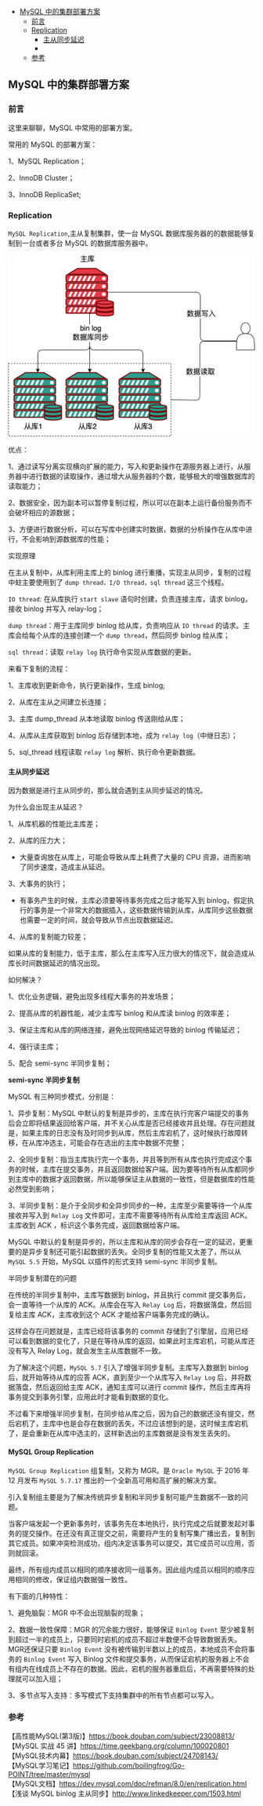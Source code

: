 <!-- START doctoc generated TOC please keep comment here to allow auto update -->
<!-- DON'T EDIT THIS SECTION, INSTEAD RE-RUN doctoc TO UPDATE -->

- [MySQL 中的集群部署方案](#mysql-%E4%B8%AD%E7%9A%84%E9%9B%86%E7%BE%A4%E9%83%A8%E7%BD%B2%E6%96%B9%E6%A1%88)
  - [前言](#%E5%89%8D%E8%A8%80)
  - [Replication](#replication)
    - [主从同步延迟](#%E4%B8%BB%E4%BB%8E%E5%90%8C%E6%AD%A5%E5%BB%B6%E8%BF%9F)
    - [](#)
  - [参考](#%E5%8F%82%E8%80%83)

<!-- END doctoc generated TOC please keep comment here to allow auto update -->

## MySQL 中的集群部署方案

### 前言

这里来聊聊，MySQL 中常用的部署方案。  

常用的 MySQL 的部署方案：   

1、MySQL Replication；  

2、InnoDB Cluster；     

3、InnoDB ReplicaSet;  

### Replication

`MySQL Replication`,主从复制集群，使一台 MySQL 数据库服务器的的数据能够复制到一台或者多台 MySQL 的数据库服务器中。    

<img src="/img/mysql/mysql-replication.png"  alt="mysql" />    

优点：  

1、通过读写分离实现横向扩展的能力，写入和更新操作在源服务器上进行，从服务器中进行数据的读取操作，通过增大从服务器的个数，能够极大的增强数据库的读取能力；    

2、数据安全，因为副本可以暂停复制过程，所以可以在副本上运行备份服务而不会破坏相应的源数据；   

3、方便进行数据分析，可以在写库中创建实时数据，数据的分析操作在从库中进行，不会影响到源数据库的性能；   

实现原理  

在主从复制中，从库利用主库上的 binlog 进行重播，实现主从同步，复制的过程中蛀主要使用到了 `dump thread，I/O thread，sql thread` 这三个线程。    

`IO thread`: 在从库执行 `start slave` 语句时创建，负责连接主库，请求 binlog，接收 binlog 并写入 relay-log；   

`dump thread`：用于主库同步 binlog 给从库，负责响应从 `IO thread` 的请求。主库会给每个从库的连接创建一个 `dump thread`，然后同步 binlog 给从库；       

`sql thread`：读取 `relay log` 执行命令实现从库数据的更新。   

来看下复制的流程：   

1、主库收到更新命令，执行更新操作，生成 binlog;  

2、从库在主从之间建立长连接；   

3、主库 dump_thread 从本地读取 binlog 传送刚给从库；  

4、从库从主库获取到 binlog 后存储到本地，成为 `relay log`（中继日志）；  

5、sql_thread 线程读取 `relay log` 解析、执行命令更新数据。       

#### 主从同步延迟

因为数据是进行主从同步的，那么就会遇到主从同步延迟的情况。   

为什么会出现主从延迟？   

1、从库机器的性能比主库差；      

2、从库的压力大；  

- 大量查询放在从库上，可能会导致从库上耗费了大量的 CPU 资源，进而影响了同步速度，造成主从延迟。   

3、大事务的执行；   

- 有事务产生的时候，主库必须要等待事务完成之后才能写入到 binlog，假定执行的事务是一个非常大的数据插入，这些数据传输到从库，从库同步这些数据也需要一定的时间，就会导致从节点出现数据延迟。      

4、从库的复制能力较差；  

如果从库的复制能力，低于主库，那么在主库写入压力很大的情况下，就会造成从库长时间数据延迟的情况出现。      

如何解决？   

1、优化业务逻辑，避免出现多线程大事务的并发场景；   

2、提高从库的机器性能，减少主库写 binlog 和从库读 binlog 的效率差；     

3、保证主库和从库的网络连接，避免出现网络延迟导致的 binlog 传输延迟；   

4、强行读主库；  

5、配合 semi-sync 半同步复制；   

**semi-sync 半同步复制**   

MySQL 有三种同步模式，分别是：

1、异步复制：MySQL 中默认的复制是异步的，主库在执行完客户端提交的事务后会立即将结果返回给客户端，并不关心从库是否已经接收并且处理。存在问题就是，如果主库的日志没有及时同步到从库，然后主库宕机了，这时候执行故障转移，在从库冲选主，可能会存在选出的主库中数据不完整；      

2、全同步复制：指当主库执行完一个事务，并且等到所有从库也执行完成这个事务的时候，主库在提交事务，并且返回数据给客户端。因为要等待所有从库都同步到主库中的数据才返回数据，所以能够保证主从数据的一致性，但是数据库的性能必然受到影响；  

3、半同步复制：是介于全同步和全异步同步的一种，主库至少需要等待一个从库接收并写入到 `Relay Log` 文件即可，主库不需要等待所有从库给主库返回 ACK。主库收到 ACK ，标识这个事务完成，返回数据给客户端。    

MySQL 中默认的复制是异步的，所以主库和从库的同步会存在一定的延迟，更重要的是异步复制还可能引起数据的丢失。全同步复制的性能又太差了，所以从 `MySQL 5.5` 开始，MySQL 以插件的形式支持 semi-sync 半同步复制。   

半同步复制潜在的问题   

在传统的半同步复制中，主库写数据到 binlog，并且执行 commit 提交事务后，会一直等待一个从库的 ACK。从库会在写入 `Relay Log` 后，将数据落盘，然后回复给主库 ACK，主库收到这个 ACK 才能给客户端事务完成的确认。   

这样会存在问题就是，主库已经将该事务的 commit 存储到了引擎层，应用已经可以看到数据的变化了，只是在等待从库的返回，如果此时主库宕机，可能从库还没有写入 Relay Log，就会发生主从库数据不一致。   

为了解决这个问题，`MySQL 5.7` 引入了增强半同步复制。主库写入数据到 binlog 后，就开始等待从库的应答 ACK，直到至少一个从库写入 `Relay Log` 后，并将数据落盘，然后返回给主库 ACK，通知主库可以进行 commit 操作，然后主库再将事务提交到事务引擎，应用此时才能看到数据的变化。   

不过看下来增强半同步复制，在同步给从库之后，因为自己的数据还没有提交，然后宕机了，主库中也是会存在数据的丢失，不过应该想到的是，这时候主库宕机了，是会重新在从库中选主的，这样新选出的主库数据是没有发生丢失的。        

#### MySQL Group Replication

`MySQL Group Replication` 组复制，又称为 MGR。是 `Oracle MySQL` 于 2016 年 12 月发布 `MySQL 5.7.17` 推出的一个全新高可用和高扩展的解决方案。   

引入复制组主要是为了解决传统异步复制和半同步复制可能产生数据不一致的问题。  

当客户端发起一个更新事务时，该事务先在本地执行，执行完成之后就要发起对事务的提交操作。在还没有真正提交之前，需要将产生的复制写集广播出去，复制到其它成员。如果冲突检测成功，组内决定该事务可以提交，其它成员可以应用，否则就回滚。   

最终，所有组内成员以相同的顺序接收同一组事务。因此组内成员以相同的顺序应用相同的修改，保证组内数据强一致性。  

有下面的几种特性：   

1、避免脑裂：MGR 中不会出现脑裂的现象；   

2、数据一致性保障：MGR 的冗余能力很好，能够保证 `Binlog Event` 至少被复制到超过一半的成员上，只要同时宕机的成员不超过半数便不会导致数据丢失。MGR还保证只要 `Binlog Event` 没有被传输到半数以上的成员，本地成员不会将事务的 `Binlog Event` 写入 Binlog 文件和提交事务，从而保证宕机的服务器上不会有组内在线成员上不存在的数据。因此，宕机的服务器重启后，不再需要特殊的处理就可以加入组；   

3、多节点写入支持：多写模式下支持集群中的所有节点都可以写入。  


### 参考

【高性能MySQL(第3版)】https://book.douban.com/subject/23008813/    
【MySQL 实战 45 讲】https://time.geekbang.org/column/100020801  
【MySQL技术内幕】https://book.douban.com/subject/24708143/    
【MySQL学习笔记】https://github.com/boilingfrog/Go-POINT/tree/master/mysql    
【MySQL文档】https://dev.mysql.com/doc/refman/8.0/en/replication.html  
【浅谈 MySQL binlog 主从同步】http://www.linkedkeeper.com/1503.html     
